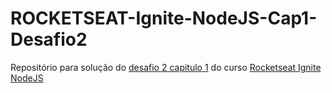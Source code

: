 # ROCKETSEAT-Ignite-NodeJS-Cap1-Desafio2
Repositório para solução do [desafio 2 capitulo 1](https://www.notion.so/Desafio-02-Trabalhando-com-middlewares-4f89bf538c2e4ee291382b92bdc36790) do curso [Rocketseat Ignite NodeJS](https://app.rocketseat.com.br/ignite/node-js)
